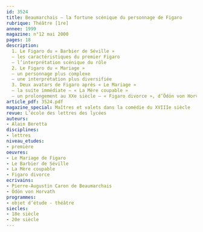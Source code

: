 ```yaml
---
id: 3524
title: Beaumarchais – la fortune scénique du personnage de Figaro
rubrique: Théâtre [1re]
annee: 1999
magazine: n°12 mai 2000
pages: 18
description: 
  1. Le Figaro du « Barbier de Séville »
  – les caractéristiques du premier Figaro
  – l’interprétation scénique du rôle
  2. Le Figaro du « Mariage »
  – un personnage plus complexe
  – une interprétation plus diversifiée
  3. Deux avatars de Figaro après « Le Mariage »
  – la suite immédiate – « La Mère coupable »
  – un prolongement au XXe siècle – « Figaro divorce », d’Ödön von Horvath
article_pdf: 3524.pdf
magazine_special: Maîtres et valets dans la comédie du XVIIIe siècle
revue: L’école des lettres des lycées
auteurs:
- Alain Beretta
disciplines:
- lettres
niveau_etudes:
- première
oeuvres:
- Le Mariage de Figaro
- Le Barbier de Séville
- La Mère coupable
- Figaro divorce
ecrivains:
- Pierre-Augustin Caron de Beaumarchais
- Ödön von Horvath
programmes:
- objet d’étude - théâtre
siecles:
- 18e siècle
- 20e siècle
---
```


